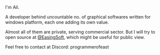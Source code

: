 I'm Ali. 

A developer behind uncountable no. of graphical softwares written for windows platform, each one adding its own value.

Almost all of them are private, serving commercial sector. But I will try to open source at [@EasingSoft](https://www.github.com/EasingSoft), which might be useful for public view.

Feel free to contact at Discord: programmerofeast
